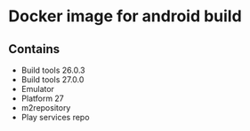 # Docker image for android build

## Contains

* Build tools 26.0.3
* Build tools 27.0.0
* Emulator
* Platform 27
* m2repository
* Play services repo
